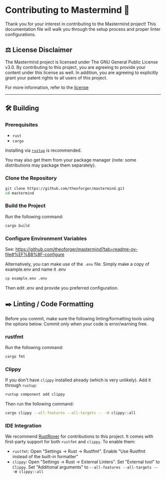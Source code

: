 # Contributing to Mastermind 🔮

Thank you for your interest in contributing to the Mastermind project! This documentation file will walk you through the setup process and proper linter configurations.

## ⚖️ License Disclaimer
The Mastermind project is licensed under The GNU General Public License v3.0. By contributing to this project, you are agreeing to provide your content under this license as well. In addition, you are agreeing to explicitly grant your patent rights to all users of this project.

For more information, refer to the [license](https://github.com/theoforger/mastermind/blob/main/LICENSE)

---

## 🛠️ Building

### Prerequisites

- `rust`
- `cargo`

Installing via [`rustup`](https://www.rust-lang.org/tools/install) is recommended.

You may also get them from your package manager (note: some distributions may package them separately).

### Clone the Repository

```bash
git clone https://github.com/theoforger/mastermind.git
cd mastermind
```

### Build the Project

Run the following command:

```bash
cargo build
```

### Configure Environment Variables

See: https://github.com/theoforger/mastermind?tab=readme-ov-file#%EF%B8%8F-configure

Alternatively, you can make use of the `.env` file. Simply make a copy of example.env and name it .env

```bash
cp example.env .env
```

Then edit .env and provide you preferred configuration.

## ✒️ Linting / Code Formatting
Before you commit, make sure the following linting/formatting tools using the options below. Commit only when your code is error/warning free.

### rustfmt
Run the following command:
```bash
cargo fmt
```

### Clippy
If you don't have `clippy` installed already (which is very unlikely). Add it through `rustup`:
```bash
rustup component add clippy
```

Then run the following command:

```bash
cargo clippy --all-features --all-targets -- -W clippy::all
```

### IDE Integration
We recommend [RustRover](https://www.jetbrains.com/rust/) for contributions to this project. It comes with first-party support for both `rustfmt` and `clippy`. To enable them:

- `rustfmt`: Open "Settings -> Rust -> Rustfmt". Enable "Use Rustfmt instead of the built-in formatter"
- `clippy`: Open "Settings -> Rust -> External Linters". Set "External tool" to `Clippy`. Set "Additional arguments" to `--all-features --all-targets -- -W clippy::all`
